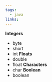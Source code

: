 ```yaml
---
tags:
  - java
links:
---
```

**Integers**
- byte
- short
- int
**Floats**
- double
- float
**Characters**
- char
**Boolean**
- boolean